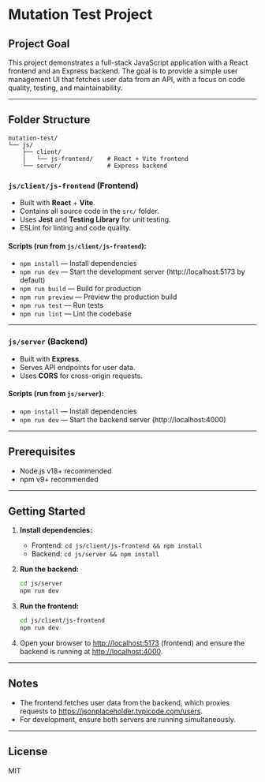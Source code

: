# Mutation Test Project

## Project Goal
This project demonstrates a full-stack JavaScript application with a React frontend and an Express backend. The goal is to provide a simple user management UI that fetches user data from an API, with a focus on code quality, testing, and maintainability.

---

## Folder Structure

```
mutation-test/
└── js/
    ├── client/
    │   └── js-frontend/    # React + Vite frontend
    └── server/             # Express backend
```

### `js/client/js-frontend` (Frontend)
- Built with **React** + **Vite**.
- Contains all source code in the `src/` folder.
- Uses **Jest** and **Testing Library** for unit testing.
- ESLint for linting and code quality.

#### Scripts (run from `js/client/js-frontend`):
- `npm install` — Install dependencies
- `npm run dev` — Start the development server (http://localhost:5173 by default)
- `npm run build` — Build for production
- `npm run preview` — Preview the production build
- `npm run test` — Run tests
- `npm run lint` — Lint the codebase

---

### `js/server` (Backend)
- Built with **Express**.
- Serves API endpoints for user data.
- Uses **CORS** for cross-origin requests.

#### Scripts (run from `js/server`):
- `npm install` — Install dependencies
- `npm run dev` — Start the backend server (http://localhost:4000)

---

## Prerequisites
- Node.js v18+ recommended
- npm v9+ recommended

---

## Getting Started

1. **Install dependencies:**
   - Frontend: `cd js/client/js-frontend && npm install`
   - Backend: `cd js/server && npm install`

2. **Run the backend:**
   ```sh
   cd js/server
   npm run dev
   ```

3. **Run the frontend:**
   ```sh
   cd js/client/js-frontend
   npm run dev
   ```

4. Open your browser to [http://localhost:5173](http://localhost:5173) (frontend) and ensure the backend is running at [http://localhost:4000](http://localhost:4000).

---

## Notes
- The frontend fetches user data from the backend, which proxies requests to https://jsonplaceholder.typicode.com/users.
- For development, ensure both servers are running simultaneously.

---

## License
MIT
